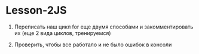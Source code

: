 # Lesson-2JS

1) Переписать наш цикл for еще двумя способами и закомментировать их (еще 2 вида циклов, тренируемся)

2) Проверить, чтобы все работало и не было ошибок в консоли
